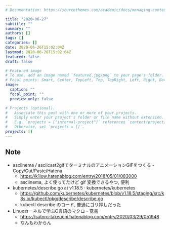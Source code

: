 ```yaml
---
# Documentation: https://sourcethemes.com/academic/docs/managing-content/

title: "2020-06-27"
subtitle: ""
summary: ""
authors: []
tags: []
categories: []
date: 2020-06-26T15:02:04Z
lastmod: 2020-06-26T15:02:04Z
featured: false
draft: false

# Featured image
# To use, add an image named `featured.jpg/png` to your page's folder.
# Focal points: Smart, Center, TopLeft, Top, TopRight, Left, Right, BottomLeft, Bottom, BottomRight.
image:
  caption: ""
  focal_point: ""
  preview_only: false

# Projects (optional).
#   Associate this post with one or more of your projects.
#   Simply enter your project's folder or file name without extension.
#   E.g. `projects = ["internal-project"]` references `content/project/deep-learning/index.md`.
#   Otherwise, set `projects = []`.
projects: []
---
```


## Note

* asciinema / asciicast2gifでターミナルのアニメーションGIFをつくる - Copy/Cut/Paste/Hatena
  * https://k1low.hatenablog.com/entry/2018/05/01/083000
  * asciinema, よく使ってたけど gif 変換できるやつ, 便利
* kubernetes/describe.go at v1.18.5 · kubernetes/kubernetes
  * https://github.com/kubernetes/kubernetes/blob/v1.18.5/staging/src/k8s.io/kubectl/pkg/describe/describe.go
  * kubectl describe のコード, 普通にゴリ押しだった
* Linuxカーネルで学ぶC言語のマクロ - 覚書
  * https://satoru-takeuchi.hatenablog.com/entry/2020/03/29/051948
  * なんもわからん

